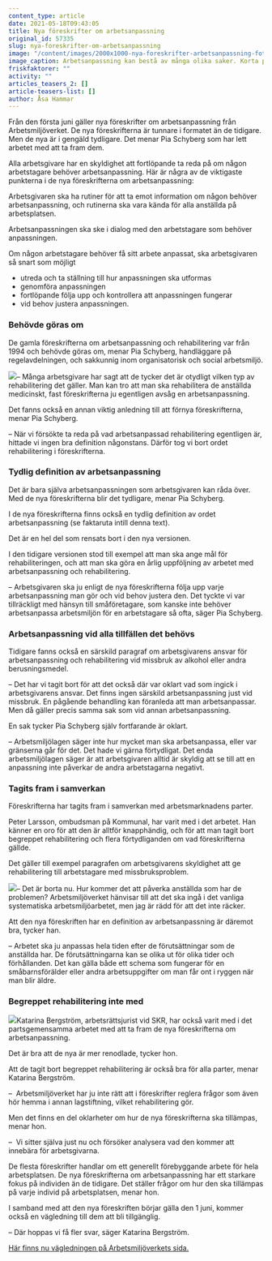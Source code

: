 ```yaml
---
content_type: article
date: 2021-05-18T09:43:05
title: Nya föreskrifter om arbetsanpassning
original_id: 57335
slug: nya-foreskrifter-om-arbetsanpassning
image: "/content/images/2000x1000-nya-foreskrifter-arbetsanpassning-foto-johner.jpg"
image_caption: Arbetsanpassning kan bestå av många olika saker. Korta pauser, ett anpassat schema, tekniska hjälpmedel är några av dem. Ta hjälp av Suntarbetslivs verktyg Prehabguiden för att få tips och stöd för anpassning!
friskfaktorer: ""
activity: ""
articles_teasers_2: []
article-teasers-list: []
author: Åsa Hammar
---
```


Från den första juni gäller nya föreskrifter om arbetsanpassning från Arbetsmiljöverket. De nya föreskrifterna är tunnare i formatet än de tidigare. Men de nya är i gengäld tydligare. Det menar Pia Schyberg som har lett arbetet med att ta fram dem.

Alla arbetsgivare har en skyldighet att fortlöpande ta reda på om någon arbetstagare behöver arbetsanpassning. Här är några av de viktigaste punkterna i de nya föreskrifterna om arbetsanpassning:

Arbetsgivaren ska ha rutiner för att ta emot information om någon behöver arbetsanpassning, och rutinerna ska vara kända för alla anställda på arbetsplatsen.

Arbetsanpassningen ska ske i dialog med den arbetstagare som behöver anpassningen.

Om någon arbetstagare behöver få sitt arbete anpassat, ska arbetsgivaren så snart som möjligt

- utreda och ta ställning till hur anpassningen ska utformas
- genomföra anpassningen
- fortlöpande följa upp och kontrollera att anpassningen fungerar
- vid behov justera anpassningen.

### Behövde göras om

De gamla föreskrifterna om arbetsanpassning och rehabilitering var från 1994 och behövde göras om, menar Pia Schyberg, handläggare på regelavdelningen, och sakkunnig inom organisatorisk och social arbetsmiljö.

[![](https://www.suntarbetsliv.se/wp-content/uploads/2021/05/200x220-pia-schyberg-av.jpg)](https://www.suntarbetsliv.se/wp-content/uploads/2021/05/200x220-pia-schyberg-av.jpg)– Många arbetsgivare har sagt att de tycker det är otydligt vilken typ av rehabilitering det gäller. Man kan tro att man ska rehabilitera de anställda medicinskt, fast föreskrifterna ju egentligen avsåg en arbetsanpassning.

Det fanns också en annan viktig anledning till att förnya föreskrifterna, menar Pia Schyberg.

– När vi försökte ta reda på vad arbetsanpassad rehabilitering egentligen är, hittade vi ingen bra definition någonstans. Därför tog vi bort ordet rehabilitering i föreskrifterna.

### Tydlig definition av arbetsanpassning

Det är bara själva arbetsanpassningen som arbetsgivaren kan råda över. Med de nya föreskrifterna blir det tydligare, menar Pia Schyberg.

I de nya föreskrifterna finns också en tydlig definition av ordet arbetsanpassning (se faktaruta intill denna text).

Det är en hel del som rensats bort i den nya versionen.

I den tidigare versionen stod till exempel att man ska ange mål för rehabiliteringen, och att man ska göra en årlig uppföljning av arbetet med arbetsanpassning och rehabilitering.

– Arbetsgivaren ska ju enligt de nya föreskrifterna följa upp varje arbetsanpassning man gör och vid behov justera den. Det tyckte vi var tillräckligt med hänsyn till småföretagare, som kanske inte behöver arbetsanpassa arbetsmiljön för en arbetstagare så ofta, säger Pia Schyberg.

### Arbetsanpassning vid alla tillfällen det behövs

Tidigare fanns också en särskild paragraf om arbetsgivarens ansvar för arbetsanpassning och rehabilitering vid missbruk av alkohol eller andra berusningsmedel.

– Det har vi tagit bort för att det också där var oklart vad som ingick i arbetsgivarens ansvar. Det finns ingen särskild arbetsanpassning just vid missbruk. En pågående behandling kan föranleda att man arbetsanpassar. Men då gäller precis samma sak som vid annan arbetsanpassning.

En sak tycker Pia Schyberg själv fortfarande är oklart.

– Arbetsmiljölagen säger inte hur mycket man ska arbetsanpassa, eller var gränserna går för det. Det hade vi gärna förtydligat. Det enda arbetsmiljölagen säger är att arbetsgivaren alltid är skyldig att se till att en anpassning inte påverkar de andra arbetstagarna negativt.

### Tagits fram i samverkan

Föreskrifterna har tagits fram i samverkan med arbetsmarknadens parter.

Peter Larsson, ombudsman på Kommunal, har varit med i det arbetet. Han känner en oro för att den är alltför knapphändig, och för att man tagit bort begreppet rehabilitering och flera förtydliganden om vad föreskrifterna gällde.

Det gäller till exempel paragrafen om arbetsgivarens skyldighet att ge rehabilitering till arbetstagare med missbruksproblem.

[![](https://www.suntarbetsliv.se/wp-content/uploads/2020/05/200x220-peter-larsson.jpg)](https://www.suntarbetsliv.se/wp-content/uploads/2020/05/200x220-peter-larsson.jpg)– Det är borta nu. Hur kommer det att påverka anställda som har de problemen? Arbetsmiljöverket hänvisar till att det ska ingå i det vanliga systematiska arbetsmiljöarbetet, men jag är rädd för att det inte räcker.

Att den nya föreskriften har en definition av arbetsanpassning är däremot bra, tycker han.

– Arbetet ska ju anpassas hela tiden efter de förutsättningar som de anställda har. De förutsättningarna kan se olika ut för olika tider och förhållanden. Det kan gälla både ett schema som fungerar för en småbarnsförälder eller andra arbetsuppgifter om man får ont i ryggen när man blir äldre.

### Begreppet rehabilitering inte med

[![](https://www.suntarbetsliv.se/wp-content/uploads/2021/05/200x220-katarina-bergstrom.jpg)](https://www.suntarbetsliv.se/wp-content/uploads/2021/05/200x220-katarina-bergstrom.jpg)Katarina Bergström, arbetsrättsjurist vid SKR, har också varit med i det partsgemensamma arbetet med att ta fram de nya föreskrifterna om arbetsanpassning.

Det är bra att de nya är mer renodlade, tycker hon.

Att de tagit bort begreppet rehabilitering är också bra för alla parter, menar Katarina Bergström.

–  Arbetsmiljöverket har ju inte rätt att i föreskrifter reglera frågor som även hör hemma i annan lagstiftning, vilket rehabilitering gör.

Men det finns en del oklarheter om hur de nya föreskrifterna ska tillämpas, menar hon.

–  Vi sitter själva just nu och försöker analysera vad den kommer att innebära för arbetsgivarna.

De flesta föreskrifter handlar om ett generellt förebyggande arbete för hela arbetsplatsen. De nya föreskrifterna om arbetsanpassning har ett starkare fokus på individen än de tidigare. Det ställer frågor om hur den ska tillämpas på varje individ på arbetsplatsen, menar hon.

I samband med att den nya föreskriften börjar gälla den 1 juni, kommer också en vägledning till dem att bli tillgänglig.

– Där hoppas vi få fler svar, säger Katarina Bergström.

[Här finns nu vägledningen på Arbetsmiljöverkets sida.](https://www.av.se/halsa-och-sakerhet/vagledning-om-arbetsanpassning/)
